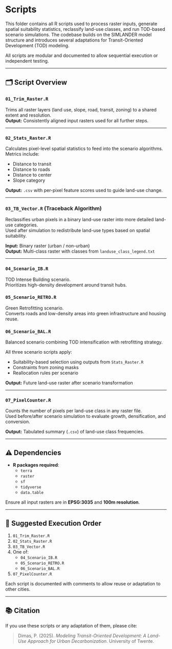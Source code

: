 # Scripts

This folder contains all R scripts used to process raster inputs, generate spatial suitability statistics, reclassify land-use classes, and run TOD-based scenario simulations. The codebase builds on the SIMLANDER model structure and introduces several adaptations for Transit-Oriented Development (TOD) modeling.

All scripts are modular and documented to allow sequential execution or independent testing.

---

## 🗂️ Script Overview

### `01_Trim_Raster.R`
Trims all raster layers (land use, slope, road, transit, zoning) to a shared extent and resolution.  
**Output:** Consistently aligned input rasters used for all further steps.

---

### `02_Stats_Raster.R`
Calculates pixel-level spatial statistics to feed into the scenario algorithms.  
Metrics include:
- Distance to transit
- Distance to roads
- Distance to center
- Slope category

**Output:** `.csv` with per-pixel feature scores used to guide land-use change.

---

### `03_TB_Vector.R` (Traceback Algorithm)
Reclassifies urban pixels in a binary land-use raster into more detailed land-use categories.  
Used after simulation to redistribute land-use types based on spatial suitability.

**Input:** Binary raster (urban / non-urban)  
**Output:** Multi-class raster with classes from `landuse_class_legend.txt`

---

### `04_Scenario_IB.R`
TOD Intense Building scenario.  
Prioritizes high-density development around transit hubs.

### `05_Scenario_RETRO.R`
Green Retrofitting scenario.  
Converts roads and low-density areas into green infrastructure and housing reuse.

### `06_Scenario_BAL.R`
Balanced scenario combining TOD intensification with retrofitting strategy.

All three scenario scripts apply:
- Suitability-based selection using outputs from `Stats_Raster.R`
- Constraints from zoning masks
- Reallocation rules per scenario

**Output:** Future land-use raster after scenario transformation

---

### `07_PixelCounter.R`
Counts the number of pixels per land-use class in any raster file.  
Used before/after scenario simulation to evaluate growth, densification, and conversion.

**Output:** Tabulated summary (`.csv`) of land-use class frequencies.

---

## ⚠️ Dependencies

- **R packages required**:
  - `terra`
  - `raster`
  - `sf`
  - `tidyverse`
  - `data.table`

Ensure all input rasters are in **EPSG:3035** and **100m resolution**.

---

## 🔁 Suggested Execution Order

1. `01_Trim_Raster.R`
2. `02_Stats_Raster.R`
3. `03_TB_Vector.R`
4. One of:
   - `04_Scenario_IB.R`
   - `05_Scenario_RETRO.R`
   - `06_Scenario_BAL.R`
5. `07_PixelCounter.R`

Each script is documented with comments to allow reuse or adaptation to other cities.

---

## 📚 Citation

If you use these scripts or any adaptation of them, please cite:

> Dimas, P. (2025). *Modeling Transit-Oriented Development: A Land-Use Approach for Urban Decarbonization*. University of Twente. 
